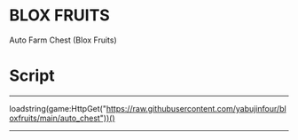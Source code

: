 # BLOX FRUITS
Auto Farm Chest (Blox Fruits)

# Script
***
loadstring(game:HttpGet("https://raw.githubusercontent.com/yabujinfour/bloxfruits/main/auto_chest"))()
***
